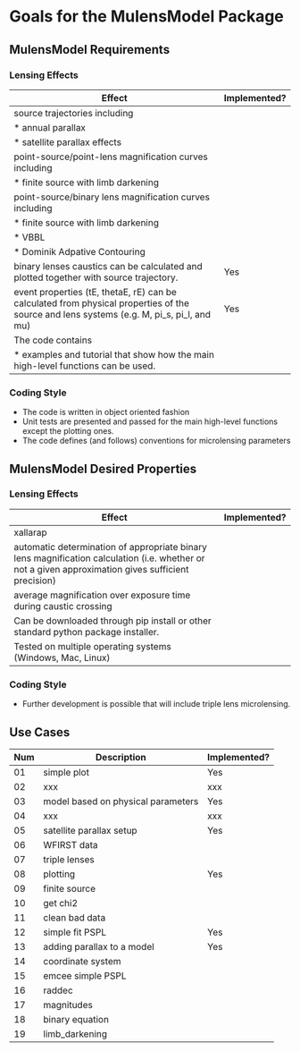 # Goals for the MulensModel Package

## MulensModel Requirements

### Lensing Effects

|Effect|Implemented?|
|------|------|
| source trajectories including| |
| * annual parallax| |
| * satellite parallax effects| |
| point-source/point-lens magnification curves including| |
| * finite source with limb darkening| |
| point-source/binary lens magnification curves including| |
| * finite source with limb darkening| |
| * VBBL| |
| * Dominik Adpative Contouring| |
| binary lenses caustics can be calculated and plotted together with source trajectory.| Yes |
|event properties (tE, thetaE, rE) can be calculated from physical properties of the source and lens systems (e.g. M, pi_s, pi_l, and mu)| Yes |
| The code contains
| * examples and tutorial that show how the main high-level functions can be used.| |


### Coding Style
- The code is written in object oriented fashion
- Unit tests are presented and passed for the main high-level
   functions except the plotting ones.
- The code defines (and follows) conventions for microlensing parameters

## MulensModel Desired Properties

### Lensing Effects

|Effect|Implemented?|
|------|------|
| xallarap| |
| automatic determination of appropriate binary lens magnification  calculation (i.e. whether or not a given approximation gives  sufficient precision)| |
| average magnification over exposure time during caustic crossing| |
| Can be downloaded through pip install or other standard python  package installer.| |
| Tested on multiple operating systems (Windows, Mac, Linux)| |

### Coding Style
- Further development is possible that will include triple lens microlensing.


## Use Cases

|Num|Description|Implemented?|
|------|------|------|
|01| simple plot | Yes |
|02| xxx | xxx|
|03| model based on physical parameters | Yes|
|04| xxx | xxx|
|05| satellite parallax setup| Yes |
|06| WFIRST data | |
|07| triple lenses | |
|08| plotting | Yes |
|09| finite source | |
|10| get chi2 | |
|11| clean bad data | |
|12| simple fit PSPL | Yes |
|13| adding parallax to a model| Yes|
|14| coordinate system | |
|15| emcee simple PSPL | |
|16| raddec | |
|17| magnitudes | |
|18| binary equation | |
|19| limb_darkening | |